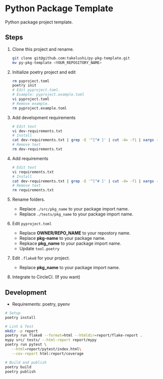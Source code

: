 # Python Package Template

Python package project template.

## Steps

1. Clone this project and rename.

   ```sh
   git clone git@github.com:takelushi/py-pkg-template.git
   mv py-pkg-template <YOUR_REPOSITORY_NAME>
   ```

1. Initialize poetry project and edit

   ```sh
   rm pyproject.toml
   poetry init
   # Edit pyproject.toml.
   # Example: pyproject.example.toml
   vi pyproject.toml
   # Remove example.
   rm pyproject.example.toml
   ```

1. Add development requirements

   ```sh
   # Edit text
   vi dev-requirements.txt
   # Install
   cat dev-requirements.txt | grep -E '^[^# ]' | cut -d= -f1 | xargs -n 1 poetry add --dev
   # Remove text
   rm dev-requirements.txt
   ```

2. Add requirements

   ```sh
   # Edit text
   vi requirements.txt
   # Install
   cat dev-requirements.txt | grep -E '^[^# ]' | cut -d= -f1 | xargs -n 1 poetry add
   # Remove text
   rm requirements.txt
   ```

3. Rename folders.
   * Replace `./src/pkg_name` to your package import name.
   * Replace `./tests/pkg_name` to your package import name.
4. Edit `pyproject.toml`
   * Replace **OWNER/REPO_NAME** to your repostory name.
   * Replace **pkg-name** to your package name.
   * Repkace **pkg_name** to your package import name.
   * Update `tool.poetry`
5. Edit `.flake8` for your project.
   * Replace **pkg_name** to your package import name.
6. Integrate to CircleCI. (If you want)

## Development

* Requirements: poetry, pyenv

```sh
# Setup
poetry install

# Lint & Test
mkdir -p report
poetry run flake8 --format=html --htmldir=report/flake-report .
mypy src/ tests/ --html-report report/mypy
poetry run pytest \
   --html=report/pytest/index.html\
   --cov-report html:report/coverage

# Build and publish
poetry build
poetry publish
```
